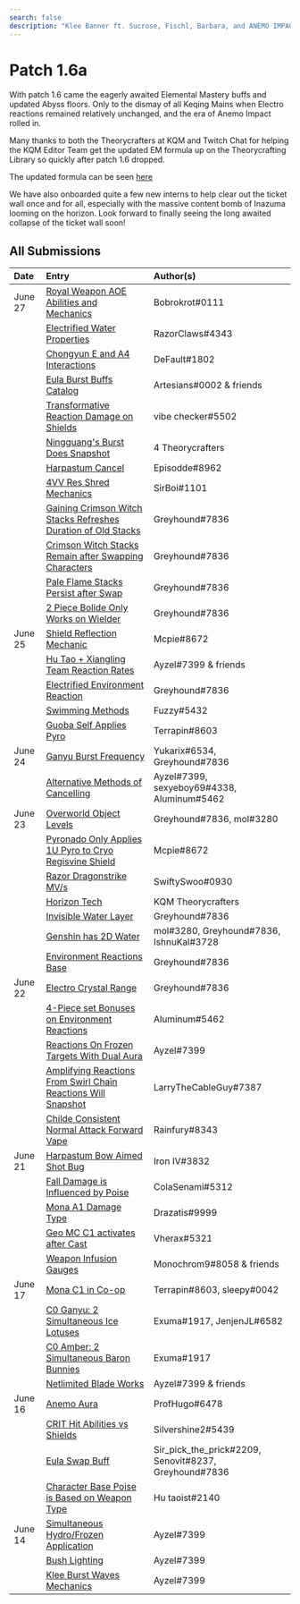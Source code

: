 ```yaml
---
search: false
description: "Klee Banner ft. Sucrose, Fischl, Barbara, and ANEMO IMPACT"
---
```


# Patch 1.6a

With patch 1.6 came the eagerly awaited Elemental Mastery buffs and updated Abyss floors. Only to the dismay of all Keqing Mains when Electro reactions remained relatively unchanged, and the era of Anemo Impact rolled in.

Many thanks to both the Theorycrafters at KQM and Twitch Chat for helping the KQM Editor Team get the updated EM formula up on the Theorycrafting Library so quickly after patch 1.6 dropped.

The updated formula can be seen [here](/combat-mechanics/elemental-effects/transformative-reactions)

We have also onboarded quite a few new interns to help clear out the ticket wall once and for all, especially with the massive content bomb of Inazuma looming on the horizon. Look forward to finally seeing the long awaited collapse of the ticket wall soon!

## All Submissions

| Date    | Entry                                                                                                                                                                                 | Author\(s\)                                              |
| :------ | :------------------------------------------------------------------------------------------------------------------------------------------------------------------------------------ | :------------------------------------------------------- |
| June 27 | [Royal Weapon AOE Abilities and Mechanics](/evidence/equipment/weapons#royal-series-aoe-abilities-and-mechanics)                                                                      | Bobrokrot\#0111                                          |
|         | [Electrified Water Properties](/evidence/general-mechanics/overworld#electrified-water-properties)                                                                                    | RazorClaws\#4343                                         |
|         | [Chongyun E and A4 Interactions](/evidence/characters/cryo/chongyun#chongyun-e-and-a4-interactions)                                                                                   | DeFault\#1802                                            |
|         | [Eula Burst Buffs Catalog](/evidence/characters/cryo/eula#eula-burst-buffs-catalog)                                                                                                   | Artesians\#0002 & friends                                |
|         | [Transformative Reaction Damage on Shields](/evidence/combat-mechanics/enemy-mechanics/enemy-shields#transformative-reaction-damage-on-shields)                                       | vibe checker\#5502                                       |
|         | [Ningguang's Burst Does Snapshot](/evidence/characters/geo/ningguang#ningguang-burst-does-snapshot)                                                                                   | 4 Theorycrafters                                         |
|         | [Harpastum Cancel](/evidence/general-mechanics/miscellaneous-entries#harpastum-cancel)                                                                                                | Episodde\#8962                                           |
|         | [4VV Res Shred Mechanics](/evidence/equipment/artifacts#4-piece-viridescent-venerer-res-shred-mechanics)                                                                                  | SirBoi\#1101                                             |
|         | [Gaining Crimson Witch Stacks Refreshes Duration of Old Stacks](/evidence/equipment/artifacts#gaining-stacks-refreshes-the-duration-of-old-stacks)                                    | Greyhound\#7836                                          |
|         | [Crimson Witch Stacks Remain after Swapping Characters](/evidence/equipment/artifacts#crimson-witch-stacks-remain-after-swapping-characters)                                          | Greyhound\#7836                                          |
|         | [Pale Flame Stacks Persist after Swap](/evidence/equipment/artifacts#4-piece-pale-flame-stacks-persist-after-swap)                                                                        | Greyhound\#7836                                          |
|         | [2 Piece Bolide Only Works on Wielder](/evidence/equipment/artifacts#2-piece-set-bonus-only-works-on-user)                                                                            | Greyhound\#7836                                          |
| June 25 | [Shield Reflection Mechanic](/evidence/combat-mechanics/enemy-mechanics/enemy-interactions#shield-reflection-mechanic)                                                                | Mcpie\#8672                                              |
|         | [Hu Tao + Xiangling Team Reaction Rates](/evidence/characters/pyro/hu-tao#hutao-and-xiangling-vape)                                                                                   | Ayzel\#7399 & friends                                    |
|         | [Electrified Environment Reaction](/evidence/general-mechanics/overworld#electrified-environment-reaction)                                                                            | Greyhound\#7836                                          |
|         | [Swimming Methods](/evidence/general-mechanics/movement-and-physics#swimming-methods)                                                                                                 | Fuzzy\#5432                                              |
|         | [Guoba Self Applies Pyro](/evidence/characters/pyro/xiangling#guoba-self-applies-pyro)                                                                                                | Terrapin\#8603                                           |
| June 24 | [Ganyu Burst Frequency](/evidence/characters/cryo/ganyu#ganyu-burst-frequency)                                                                                                        | Yukarix\#6534, Greyhound\#7836                           |
|         | [Alternative Methods of Cancelling](/evidence/general-mechanics/miscellaneous-entries#cancelling-abilities)                                                                           | Ayzel\#7399, sexyeboy69\#4338, Aluminum\#5462            |
| June 23 | [Overworld Object Levels](/evidence/general-mechanics/overworld#overworld-entities-have-levels)                                                                                       | Greyhound\#7836, mol\#3280                               |
|         | [Pyronado Only Applies 1U Pyro to Cryo Regisvine Shield](/evidence/characters/pyro/xiangling#pyronado-only-applies-1u-to-cryo-regisvine-shield)                                       | Mcpie\#8672                                              |
|         | [Razor Dragonstrike MV/s](/evidence/characters/electro/razor#razor-dragonstrike-mv-s)                                                                                                 | SwiftySwoo\#0930                                         |
|         | [Horizon Tech](/evidence/general-mechanics/bugs#horizon-tech)                                                                                                                         | KQM Theorycrafters                                       |
|         | [Invisible Water Layer](/evidence/general-mechanics/overworld#invisible-water-layer)                                                                                                  | Greyhound\#7836                                          |
|         | [Genshin has 2D Water](/evidence/general-mechanics/overworld#genshin-has-2d-water)                                                                                                    | mol\#3280, Greyhound\#7836, IshnuKal\#3728               |
|         | [Environment Reactions Base](/evidence/general-mechanics/overworld#environment-reactions-base)                                                                                        | Greyhound\#7836                                          |
| June 22 | [Electro Crystal Range](/evidence/general-mechanics/overworld#electro-crystal-range)                                                                                                  | Greyhound\#7836                                          |
|         | [4-Piece set Bonuses on Environment Reactions](/evidence/general-mechanics/overworld#4-piece-set-bonuses-on-environment-reactions)                                                    | Aluminum\#5462                                           |
|         | [Reactions On Frozen Targets With Dual Aura](/evidence/combat-mechanics/elemental-effects/transformative-reactions#reactions-on-frozen-targets-with-dual-aura)                        | Ayzel\#7399                                              |
|         | [Amplifying Reactions From Swirl Chain Reactions Will Snapshot](/evidence/combat-mechanics/elemental-effects/transformative-reactions#amplifying-reactions-from-swirls-will-snapshot) | LarryTheCableGuy\#7387                                   |
|         | [Childe Consistent Normal Attack Forward Vape](/evidence/characters/hydro/tartaglia#childe-consistent-normal-attack-forward-vape)                                                     | Rainfury\#8343                                           |
| June 21 | [Harpastum Bow Aimed Shot Bug](/evidence/general-mechanics/bugs#aiming-harpastum)                                                                                                     | Iron IV\#3832                                            |
|         | [Fall Damage is Influenced by Poise](/evidence/combat-mechanics/poise#fall-damage-is-influenced-by-poise)                                                                             | ColaSenami\#5312                                         |
|         | [Mona A1 Damage Type](/evidence/characters/hydro/mona#a1-damage-type)                                                                                                                 | Drazatis\#9999                                           |
|         | [Geo MC C1 activates after Cast](/evidence/characters/geo/traveler-geo#geo-mc-c1-activation-after-cast)                                                                               | Vherax\#5321                                             |
|         | [Weapon Infusion Gauges](/evidence/combat-mechanics/elemental-effects/weapon-infusion#weapon-gauges)                                                                                  | Monochrom9\#8058 & friends                               |
| June 17 | [Mona C1 in Co-op](/evidence/characters/hydro/mona#c1-co-op-clarification)                                                                                                            | Terrapin\#8603, sleepy\#0042                             |
|         | [C0 Ganyu: 2 Simultaneous Ice Lotuses](/evidence/characters/cryo/ganyu#c0-ganyu-2-simultaneous-ice-lotuses)                                                                           | Exuma\#1917, JenjenJL\#6582                              |
|         | [C0 Amber: 2 Simultaneous Baron Bunnies](/evidence/characters/pyro/amber#c0-amber-2-simultaneous-baron-bunnies)                                                                       | Exuma\#1917                                              |
|         | [Netlimited Blade Works](/evidence/general-mechanics/bugs#netlimited-blade-works)                                                                                                     | Ayzel\#7399 & friends                                    |
| June 16 | [Anemo Aura](/evidence/characters/anemo/jean#anemo-aura)                                                                                                                              | ProfHugo\#6478                                           |
|         | [CRIT Hit Abilities vs Shields](/evidence/combat-mechanics/enemy-mechanics/enemy-shields#critial-hit-triggered-abilities-interactions-with-shields)                                   | Silvershine2\#5439                                       |
|         | [Eula Swap Buff](/evidence/characters/cryo/eula#eula-swap-buff)                                                                                                                       | Sir_pick_the_prick\#2209, Senovit\#8237, Greyhound\#7836 |
|         | [Character Base Poise is Based on Weapon Type](/evidence/combat-mechanics/poise#character-base-poise-is-based-on-weapon-type)                                                         | Hu taoist\#2140                                          |
| June 14 | [Simultaneous Hydro/Frozen Application](/evidence/combat-mechanics/elemental-effects/transformative-reactions#simultaneous-hydro-frozen-application)                                  | Ayzel\#7399                                              |
|         | [Bush Lighting](/evidence/general-mechanics/miscellaneous-entries#bush-lighting)                                                                                                      | Ayzel\#7399                                              |
|         | [Klee Burst Waves Mechanics](/evidence/characters/pyro/klee#klee-burst-waves-mechanics)                                                                                               | Ayzel\#7399                                              |
